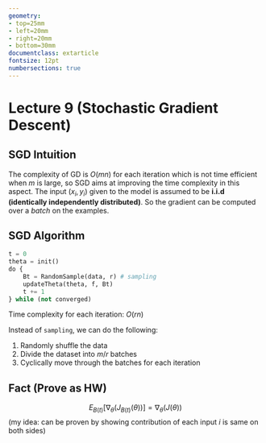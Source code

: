 ```yaml
---
geometry:
- top=25mm
- left=20mm
- right=20mm
- bottom=30mm
documentclass: extarticle
fontsize: 12pt
numbersections: true
---
```


# Lecture 9 (Stochastic Gradient Descent)

## SGD Intuition
The complexity of GD is $O(mn)$ for each iteration which is not time efficient when $m$ is large, so SGD aims at improving the time complexity in this aspect. The input $(x_i,y_i)$ given to the model is assumed to be **i.i.d (identically independently distributed)**. So the gradient can be computed over a *batch* on the examples.

## SGD Algorithm
```py
t = 0
theta = init()
do {
    Bt = RandomSample(data, r) # sampling
    updateTheta(theta, f, Bt)
    t += 1
} while (not converged)
```
Time complexity for each iteration: $O(rn)$

Instead of `sampling`, we can do the following:

1. Randomly shuffle the data
2. Divide the dataset into $m/r$ batches
3. Cyclically move through the batches for each iteration

## Fact (Prove as HW)
$$E_{B(t)}[\nabla_\theta(J_{B(t)}(\theta))]=\nabla_\theta(J(\theta))$$
(my idea: can be proven by showing contribution of each input $i$ is same on both sides)

